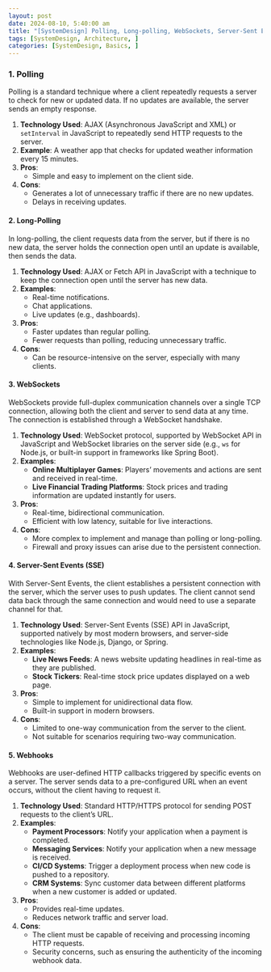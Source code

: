 ```yaml
---
layout: post
date: 2024-08-10, 5:40:00 am
title: "[SystemDesign] Polling, Long-polling, WebSockets, Server-Sent Events, Webhooks"
tags: [SystemDesign, Architecture, ]
categories: [SystemDesign, Basics, ]
---
```



### 1. Polling


Polling is a standard technique where a client repeatedly requests a server to check for new or updated data. If no updates are available, the server sends an empty response.

1. **Technology Used**: AJAX (Asynchronous JavaScript and XML) or `setInterval` in JavaScript to repeatedly send HTTP requests to the server.
2. **Example**: A weather app that checks for updated weather information every 15 minutes.
3. **Pros**:
	- Simple and easy to implement on the client side.
4. **Cons**:
	- Generates a lot of unnecessary traffic if there are no new updates.
	- Delays in receiving updates.

#### 2. Long-Polling


In long-polling, the client requests data from the server, but if there is no new data, the server holds the connection open until an update is available, then sends the data.

1. **Technology Used**: AJAX or Fetch API in JavaScript with a technique to keep the connection open until the server has new data.
2. **Examples**:
	- Real-time notifications.
	- Chat applications.
	- Live updates (e.g., dashboards).
3. **Pros**:
	- Faster updates than regular polling.
	- Fewer requests than polling, reducing unnecessary traffic.
4. **Cons**:
	- Can be resource-intensive on the server, especially with many clients.

#### 3. WebSockets


WebSockets provide full-duplex communication channels over a single TCP connection, allowing both the client and server to send data at any time. The connection is established through a WebSocket handshake.

1. **Technology Used**: WebSocket protocol, supported by WebSocket API in JavaScript and WebSocket libraries on the server side (e.g., `ws` for Node.js, or built-in support in frameworks like Spring Boot).
2. **Examples**:
	- **Online Multiplayer Games**: Players’ movements and actions are sent and received in real-time.
	- **Live Financial Trading Platforms**: Stock prices and trading information are updated instantly for users.
3. **Pros**:
	- Real-time, bidirectional communication.
	- Efficient with low latency, suitable for live interactions.
4. **Cons**:
	- More complex to implement and manage than polling or long-polling.
	- Firewall and proxy issues can arise due to the persistent connection.

#### 4. Server-Sent Events (SSE)


With Server-Sent Events, the client establishes a persistent connection with the server, which the server uses to push updates. The client cannot send data back through the same connection and would need to use a separate channel for that.

1. **Technology Used**: Server-Sent Events (SSE) API in JavaScript, supported natively by most modern browsers, and server-side technologies like Node.js, Django, or Spring.
2. **Examples**:
	- **Live News Feeds**: A news website updating headlines in real-time as they are published.
	- **Stock Tickers**: Real-time stock price updates displayed on a web page.
3. **Pros**:
	- Simple to implement for unidirectional data flow.
	- Built-in support in modern browsers.
4. **Cons**:
	- Limited to one-way communication from the server to the client.
	- Not suitable for scenarios requiring two-way communication.

#### 5. Webhooks


Webhooks are user-defined HTTP callbacks triggered by specific events on a server. The server sends data to a pre-configured URL when an event occurs, without the client having to request it.

1. **Technology Used**: Standard HTTP/HTTPS protocol for sending POST requests to the client’s URL.
2. **Examples**:
	- **Payment Processors**: Notify your application when a payment is completed.
	- **Messaging Services**: Notify your application when a new message is received.
	- **CI/CD Systems**: Trigger a deployment process when new code is pushed to a repository.
	- **CRM Systems**: Sync customer data between different platforms when a new customer is added or updated.
3. **Pros**:
	- Provides real-time updates.
	- Reduces network traffic and server load.
4. **Cons**:
	- The client must be capable of receiving and processing incoming HTTP requests.
	- Security concerns, such as ensuring the authenticity of the incoming webhook data.
